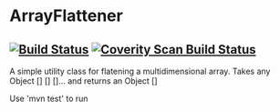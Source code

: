 # ArrayFlattener 
[![Build Status](https://travis-ci.org/randreucetti/ArrayFlattener.svg?branch=master)](https://travis-ci.org/randreucetti/ArrayFlattener)
<a href="https://scan.coverity.com/projects/randreucetti-arrayflattener">
  <img alt="Coverity Scan Build Status"
       src="https://scan.coverity.com/projects/6729/badge.svg"/>
</a>
------------------
A simple utility class for flatening a multidimensional array. Takes any Object [] [] []... and returns an Object []

Use 'mvn test' to run
